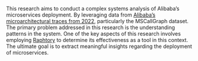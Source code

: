 This research aims to conduct a complex systems analysis of Alibaba’s microservices deployment. By leveraging
data from [Alibaba’s microarchitectural traces from 2022](https://github.com/alibaba/clusterdata/tree/master/cluster-trace-microservices-v2022), particularly the MSCallGraph dataset.
The primary problem addressed in this research is the understanding patterns in the system.
One of the key aspects of this research involves employing [Raphtory](https://github.com/pometry/raphtory) to determine its effectiveness as a
tool in this context. The ultimate goal is to extract meaningful insights regarding the deployment of
microservices.
